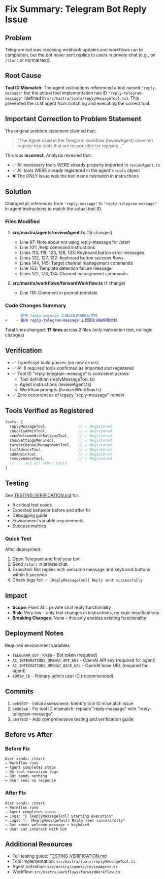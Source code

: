 # Fix Summary: Telegram Bot Reply Issue

## Problem
Telegram bot was receiving webhook updates and workflows ran to completion, but the bot never sent replies to users in private chat (e.g., on `/start` or normal text).

## Root Cause
**Tool ID Mismatch**: The agent instructions referenced a tool named `"reply-message"` but the actual tool implementation has ID `"reply-telegram-message"` (defined in `src/mastra/tools/replyMessageTool.ts`). This prevented the LLM agent from matching and executing the correct tool.

## Important Correction to Problem Statement
The original problem statement claimed that:
> "The Agent used in the Telegram workflow (reviewAgent) does not register key tools that are responsible for replying..."

This was **incorrect**. Analysis revealed that:
- ✅ All necessary tools WERE already properly imported in `reviewAgent.ts`
- ✅ All tools WERE already registered in the agent's `tools` object
- ❌ The ONLY issue was the tool name mismatch in instructions

## Solution
Changed all references from `"reply-message"` to `"reply-telegram-message"` in agent instructions to match the actual tool ID.

### Files Modified
1. **src/mastra/agents/reviewAgent.ts** (15 changes)
   - Line 97: Note about not using reply-message for /start
   - Line 101: /help command instructions
   - Lines 113, 118, 123, 128, 133: Keyboard button error messages
   - Lines 122, 127, 132: Keyboard button success flows
   - Lines 144, 145: Target channel management commands
   - Line 163: Template detection failure message
   - Lines 172, 173, 174: Channel management commands

2. **src/mastra/workflows/forwardWorkflow.ts** (1 change)
   - Line 118: Comment in prompt template

### Code Changes Summary
```diff
-    - 使用 reply-message 工具回复详细帮助文档
+    - 使用 reply-telegram-message 工具回复详细帮助文档
```

Total lines changed: **17 lines** across 2 files (only instruction text, no logic changes)

## Verification
- ✅ TypeScript build passes (no new errors)
- ✅ All 8 required tools confirmed as imported and registered
- ✅ Tool ID "reply-telegram-message" is consistent across:
  - Tool definition (replyMessageTool.ts)
  - Agent instructions (reviewAgent.ts)
  - Workflow prompts (forwardWorkflow.ts)
- ✅ Zero occurrences of legacy "reply-message" remain

## Tools Verified as Registered
```typescript
tools: {
  replyMessageTool,              // ✓ Registered
  checkIsAdminTool,              // ✓ Registered
  sendWelcomeWithButtonsTool,    // ✓ Registered
  showSettingsMenuTool,          // ✓ Registered
  targetChannelManagementTool,   // ✓ Registered
  listAdminsTool,                // ✓ Registered
  addAdminTool,                  // ✓ Registered
  removeAdminTool,               // ✓ Registered
  // ... and all other tools
}
```

## Testing
See [TESTING_VERIFICATION.md](./TESTING_VERIFICATION.md) for:
- 5 critical test cases
- Expected behavior before and after fix
- Debugging guide
- Environment variable requirements
- Success metrics

### Quick Test
After deployment:
1. Open Telegram and find your bot
2. Send `/start` in private chat
3. Expected: Bot replies with welcome message and keyboard buttons within 5 seconds
4. Check logs for: `✅ [ReplyMessageTool] Reply sent successfully`

## Impact
- **Scope**: Fixes ALL private chat reply functionality
- **Risk**: Very low - only text changes in instructions, no logic modifications
- **Breaking Changes**: None - this only enables existing functionality

## Deployment Notes
Required environment variables:
- `TELEGRAM_BOT_TOKEN` - Bot token (required)
- `AI_INTEGRATIONS_OPENAI_API_KEY` - OpenAI API key (required for agent)
- `AI_INTEGRATIONS_OPENAI_BASE_URL` - OpenAI base URL (required for agent)
- `ADMIN_ID` - Primary admin user ID (recommended)

## Commits
1. `beb5097` - Initial assessment: Identify tool ID mismatch issue
2. `be969a8` - Fix tool ID mismatch: replace "reply-message" with "reply-telegram-message"
3. `b6471d2` - Add comprehensive testing and verification guide

## Before vs After

### Before Fix
```
User sends: /start
→ Workflow runs
→ Agent completes steps
→ No tool execution logs
→ Bot sends nothing
→ User sees no response
```

### After Fix
```
User sends: /start
→ Workflow runs
→ Agent completes steps
→ Logs: "🔧 [ReplyMessageTool] Starting execution"
→ Logs: "✅ [ReplyMessageTool] Reply sent successfully"
→ Bot sends welcome message + keyboard
→ User can interact with bot
```

## Additional Resources
- Full testing guide: [TESTING_VERIFICATION.md](./TESTING_VERIFICATION.md)
- Tool implementation: `src/mastra/tools/replyMessageTool.ts`
- Agent definition: `src/mastra/agents/reviewAgent.ts`
- Workflow: `src/mastra/workflows/forwardWorkflow.ts`
